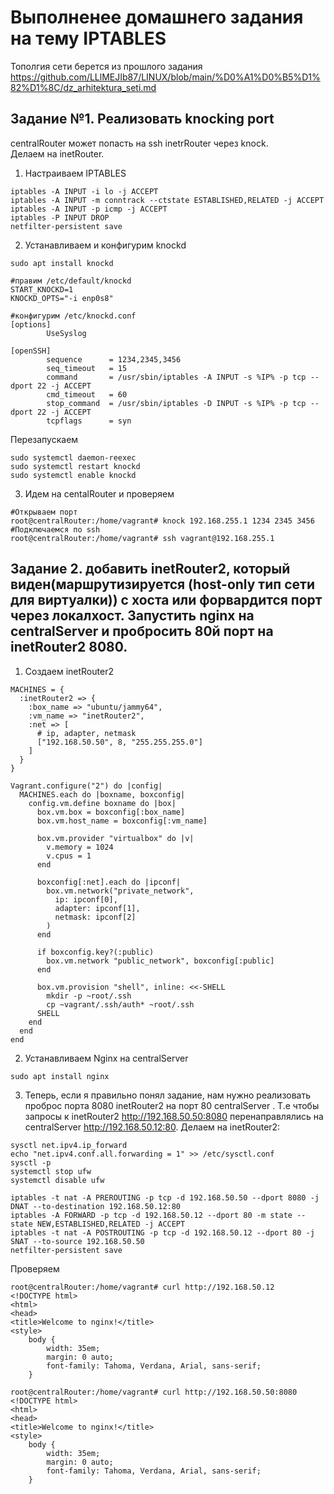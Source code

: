 # Выполненее домашнего задания на тему IPTABLES
Тополгия сети берется из прошлого задания   https://github.com/LLlMEJIb87/LINUX/blob/main/%D0%A1%D0%B5%D1%82%D1%8C/dz_arhitektura_seti.md    
## Задание №1. Реализовать knocking port
centralRouter может попасть на ssh inetrRouter через knock.     
Делаем на inetRouter.
1. Настраиваем IPTABLES
```
iptables -A INPUT -i lo -j ACCEPT
iptables -A INPUT -m conntrack --ctstate ESTABLISHED,RELATED -j ACCEPT
iptables -A INPUT -p icmp -j ACCEPT
iptables -P INPUT DROP
netfilter-persistent save
```
2. Устанавливаем и конфигурим knockd
```
sudo apt install knockd

#правим /etc/default/knockd
START_KNOCKD=1
KNOCKD_OPTS="-i enp0s8"

#конфигурим /etc/knockd.conf
[options]
        UseSyslog

[openSSH]
        sequence      = 1234,2345,3456
        seq_timeout   = 15
        command       = /usr/sbin/iptables -A INPUT -s %IP% -p tcp --dport 22 -j ACCEPT
        cmd_timeout   = 60
        stop_command  = /usr/sbin/iptables -D INPUT -s %IP% -p tcp --dport 22 -j ACCEPT
        tcpflags      = syn
```
Перезапускаем
```
sudo systemctl daemon-reexec
sudo systemctl restart knockd
sudo systemctl enable knockd
```
3. Идем на centalRouter и проверяем
```
#Открываем порт
root@centralRouter:/home/vagrant# knock 192.168.255.1 1234 2345 3456
#Подключаемся по ssh
root@centralRouter:/home/vagrant# ssh vagrant@192.168.255.1
```
## Задание 2. добавить inetRouter2, который виден(маршрутизируется (host-only тип сети для виртуалки)) с хоста или форвардится порт через локалхост. Запустить nginx на centralServer и пробросить 80й порт на inetRouter2 8080.
1. Создаем inetRouter2
```
MACHINES = {
  :inetRouter2 => {
    :box_name => "ubuntu/jammy64",
    :vm_name => "inetRouter2",
    :net => [
      # ip, adapter, netmask
      ["192.168.50.50", 8, "255.255.255.0"]
    ]
  }
}

Vagrant.configure("2") do |config|
  MACHINES.each do |boxname, boxconfig|
    config.vm.define boxname do |box|
      box.vm.box = boxconfig[:box_name]
      box.vm.host_name = boxconfig[:vm_name]

      box.vm.provider "virtualbox" do |v|
        v.memory = 1024
        v.cpus = 1
      end

      boxconfig[:net].each do |ipconf|
        box.vm.network("private_network",
          ip: ipconf[0],
          adapter: ipconf[1],
          netmask: ipconf[2]
        )
      end

      if boxconfig.key?(:public)
        box.vm.network "public_network", boxconfig[:public]
      end

      box.vm.provision "shell", inline: <<-SHELL
        mkdir -p ~root/.ssh
        cp ~vagrant/.ssh/auth* ~root/.ssh
      SHELL
    end
  end
end
```
2. Устанавливаем Nginx на centralServer
```
sudo apt install nginx
```
3. Теперь, если я правильно понял задание, нам нужно реализовать проброс порта 8080 inetRouter2 на порт 80 centralServer . Т.е чтобы запросы к inetRouter2 http://192.168.50.50:8080 перенаправлялись на centralServer http://192.168.50.12:80. Делаем на inetRouter2:
```
sysctl net.ipv4.ip_forward
echo "net.ipv4.conf.all.forwarding = 1" >> /etc/sysctl.conf
sysctl -p
systemctl stop ufw
systemctl disable ufw
```
```
iptables -t nat -A PREROUTING -p tcp -d 192.168.50.50 --dport 8080 -j DNAT --to-destination 192.168.50.12:80
iptables -A FORWARD -p tcp -d 192.168.50.12 --dport 80 -m state --state NEW,ESTABLISHED,RELATED -j ACCEPT
iptables -t nat -A POSTROUTING -p tcp -d 192.168.50.12 --dport 80 -j SNAT --to-source 192.168.50.50
netfilter-persistent save

```

Проверяем
```
root@centralRouter:/home/vagrant# curl http://192.168.50.12
<!DOCTYPE html>
<html>
<head>
<title>Welcome to nginx!</title>
<style>
    body {
        width: 35em;
        margin: 0 auto;
        font-family: Tahoma, Verdana, Arial, sans-serif;
    }
```
```
root@centralRouter:/home/vagrant# curl http://192.168.50.50:8080
<!DOCTYPE html>
<html>
<head>
<title>Welcome to nginx!</title>
<style>
    body {
        width: 35em;
        margin: 0 auto;
        font-family: Tahoma, Verdana, Arial, sans-serif;
    }
```
